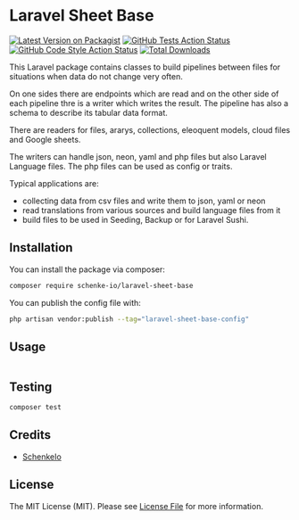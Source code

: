 # Laravel Sheet Base

[![Latest Version on Packagist](https://img.shields.io/packagist/v/schenke-io/laravel-sheet-base.svg?style=flat-square)](https://packagist.org/packages/schenke-io/laravel-sheet-base)
[![GitHub Tests Action Status](https://img.shields.io/github/actions/workflow/status/schenke-io/laravel-sheet-base/run-tests.yml?branch=main&label=tests&style=flat-square)](https://github.com/schenke-io/laravel-sheet-base/actions?query=workflow%3Arun-tests+branch%3Amain)
[![GitHub Code Style Action Status](https://img.shields.io/github/actions/workflow/status/schenke-io/laravel-sheet-base/fix-php-code-style-issues.yml?branch=main&label=code%20style&style=flat-square)](https://github.com/schenke-io/laravel-sheet-base/actions?query=workflow%3A"Fix+PHP+code+style+issues"+branch%3Amain)
[![Total Downloads](https://img.shields.io/packagist/dt/schenke-io/laravel-sheet-base.svg?style=flat-square)](https://packagist.org/packages/schenke-io/laravel-sheet-base)

This Laravel package contains classes to build pipelines between files for situations when data do not change very
often.

On one sides there are endpoints which are read and on the other side
of each pipeline thre is a writer which writes the result.
The pipeline has also a schema to describe its tabular data format.

There are readers for files, ararys, collections,
eleoquent models, cloud files and Google sheets.

The writers can handle json, neon, yaml and php files but also
Laravel Language files. The php files can be used
as config or traits.

Typical applications are:

* collecting data from csv files and write them to json, yaml or neon
* read translations from various sources and build language files from it
* build files to be used in Seeding, Backup or for Laravel Sushi.

## Installation

You can install the package via composer:

```bash
composer require schenke-io/laravel-sheet-base
```

You can publish the config file with:

```bash
php artisan vendor:publish --tag="laravel-sheet-base-config"
```

## Usage

```php

```

## Testing

```bash
composer test
```

[//]: # ()
[//]: # (## Changelog)

[//]: # ()
[//]: # (Please see [CHANGELOG]&#40;CHANGELOG.md&#41; for more information on what has changed recently.)

[//]: # ()
[//]: # (## Contributing)

[//]: # ()
[//]: # (Please see [CONTRIBUTING]&#40;CONTRIBUTING.md&#41; for details.)

[//]: # ()
[//]: # (## Security Vulnerabilities)

[//]: # ()
[//]: # (Please review [our security policy]&#40;../../security/policy&#41; on how to report security vulnerabilities.)

[//]: # ()
## Credits

- [SchenkeIo](https://github.com/schenke-io)


## License

The MIT License (MIT). Please see [License File](LICENSE.md) for more information.
